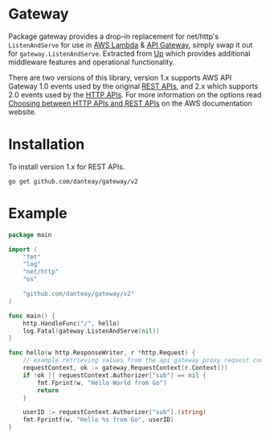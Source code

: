# Gateway

Package gateway provides a drop-in replacement for net/http's `ListenAndServe` for use in [AWS Lambda](https://aws.amazon.com/lambda/) & 
[API Gateway](https://aws.amazon.com/api-gateway/), simply swap it out for `gateway.ListenAndServe`. Extracted from 
[Up](https://github.com/apex/up) which provides additional middleware features and operational functionality.

There are two versions of this library, version 1.x supports AWS API Gateway 1.0 events used by the original 
[REST APIs](https://docs.aws.amazon.com/apigateway/latest/developerguide/apigateway-rest-api.html), and 2.x which 
supports 2.0 events used by the [HTTP APIs](https://docs.aws.amazon.com/apigateway/latest/developerguide/http-api.html). 
For more information on the options read [Choosing between HTTP APIs and REST APIs](https://docs.aws.amazon.com/apigateway/latest/developerguide/http-api-vs-rest.html) 
on the AWS documentation website.

# Installation

To install version 1.x for REST APIs. 

```
go get github.com/danteay/gateway/v2
```

# Example

```go
package main

import (
	"fmt"
	"log"
	"net/http"
	"os"

	"github.com/danteay/gateway/v2"
)

func main() {
	http.HandleFunc("/", hello)
	log.Fatal(gateway.ListenAndServe(nil))
}

func hello(w http.ResponseWriter, r *http.Request) {
	// example retrieving values from the api gateway proxy request context.
	requestContext, ok := gateway.RequestContext(r.Context())
	if !ok || requestContext.Authorizer["sub"] == nil {
		fmt.Fprint(w, "Hello World from Go")
		return
	}

	userID := requestContext.Authorizer["sub"].(string)
	fmt.Fprintf(w, "Hello %s from Go", userID)
}
```
